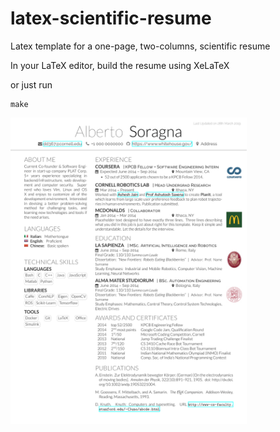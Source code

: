 # latex-scientific-resume
Latex template for a one-page, two-columns, scientific resume

In your LaTeX editor, build the resume using XeLaTeX

or just run 

```
make
```






<img src="cv_sample.png" alt="Resume example" width="75%" height="75%"/>
